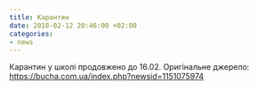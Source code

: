 ```yaml
---
title: Карантин
date: 2018-02-12 20:46:00 +02:00
categories:
- news
---
```


Карантин у школі продовжено до 16.02. Оригінальне джерело: https://bucha.com.ua/index.php?newsid=1151075974


